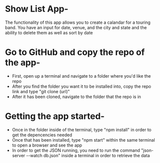 # Show List App-
The functionality of this app allows you to create a calandar for a touring band. You have an input for date, venue, and the city and state and the ability to delete them as well as sort by date

# Go to GitHub and copy the repo of the app-
* First, open up a terminal and navigate to a folder where you'd like the repo
* After you find the folder you want it to be installed into, copy the repo link and type "git clone (url)"
* After it has been cloned, navigate to the folder that the repo is in

# Getting the app started-
* Once in the folder inside of the terminal, type "npm install" in order to get the depencencies needed
* Once that has been installed, type "npm start" within the same terminal to open a browser and see the app
* In order to get the JSON running, you need to run the command "json-server --watch db.json" inside a terminal in order to retrieve the data